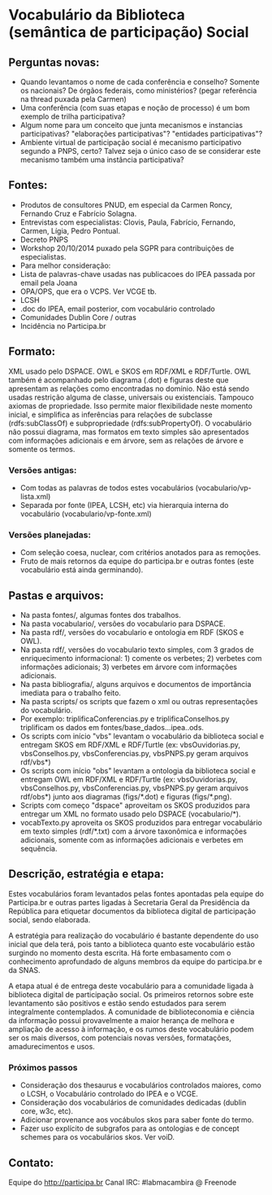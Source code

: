 # Vocabulário da Biblioteca (semântica de participação) Social

## Perguntas novas:
* Quando levantamos o nome de cada conferência e conselho? Somente os nacionais? De órgãos federais, como ministérios? (pegar referência na thread puxada pela Carmen)
* Uma conferência (com suas etapas e noção de processo) é um bom exemplo de trilha participativa? 
* Algum nome para um conceito que junta mecanismos e instancias participativas? "elaborações participativas"? "entidades participativas"?
* Ambiente virtual de participação social é mecanismo participativo segundo a PNPS, certo? Talvez seja o único caso de se considerar este mecanismo também uma instância participativa?

## Fontes:

* Produtos de consultores PNUD, em especial da Carmen Roncy, Fernando Cruz e Fabrício Solagna.
* Entrevistas com especialistas: Clovis, Paula, Fabrício, Fernando, Carmen, Lígia, Pedro Pontual.
* Decreto PNPS
* Workshop 20/10/2014 puxado pela SGPR para contribuições de especialistas.
* Para melhor consideração:
 * Lista de palavras-chave usadas nas publicacoes do IPEA passada por email pela Joana
 * OPA/OPS, que era o VCPS. Ver VCGE tb.
 * LCSH
 * .doc do IPEA, email posterior, com vocabulário controlado
 * Comunidades Dublin Core / outras
 * Incidência no Participa.br

 

## Formato:

XML usado pelo DSPACE. OWL e SKOS em RDF/XML e RDF/Turtle. OWL também é acompanhado pelo diagrama (.dot) e figuras deste
que apresentam as relações como encontradas no domínio. Não está sendo usadas restrição alguma de classe, universais
ou existenciais. Tampouco axiomas de propriedade. Isso permite maior flexibilidade neste momento inicial,
e simplifica as inferências para relações de subclasse (rdfs:subClassOf) e subpropriedade (rdfs:subPropertyOf).
O vocabulário não possui diagrama, mas formatos em texto simples são apresentados com informações adicionais e em árvore,
sem as relações de árvore e somente os termos.

### Versões antigas:

* Com todas as palavras de todos estes vocabulários (vocabulario/vp-lista.xml)
* Separada por fonte (IPEA, LCSH, etc) via hierarquia interna do vocabulário (vocabulario/vp-fonte.xml)

### Versões planejadas:
* Com seleção coesa, nuclear, com critérios anotados para as remoções.
* Fruto de mais retornos da equipe do participa.br e outras fontes (este vocabulário está ainda germinando).

## Pastas e arquivos:

* Na pasta fontes/, algumas fontes dos trabalhos.
* Na pasta vocabulario/, versões do vocabulario para DSPACE.
* Na pasta rdf/, versões do vocabulario e ontologia em RDF (SKOS e OWL).
* Na pasta rdf/, versões do vocabulario texto simples, com 3 grados de enriquecimento informacional: 1) comente os verbetes; 2) verbetes com informações adicionais; 3) verbetes em árvore com informações adicionais.
* Na pasta bibliografia/, alguns arquivos e documentos de importância imediata para o trabalho feito.
* Na pasta scripts/ os scripts que fazem o xml ou outras representações do vocabulário.
 * Por exemplo: triplificaConferencias.py e triplificaConselhos.py triplificam os dados em fontes/base\_dados...ipea..ods.
 * Os scripts com início "vbs" levantam o vocabulário da biblioteca social e entregam SKOS em RDF/XML e RDF/Turtle (ex: vbsOuvidorias.py, vbsConselhos.py, vbsConferencias.py, vbsPNPS.py geram arquivos rdf/vbs\*)
 * Os scripts com início "obs" levantam a ontologia da biblioteca social e entregam OWL em RDF/XML e RDF/Turtle (ex: vbsOuvidorias.py, vbsConselhos.py, vbsConferencias.py, vbsPNPS.py geram arquivos rdf/obs\*) junto aos diagramas (figs/\*.dot) e figuras (figs/\*.png). 
 * Scripts com começo "dspace" aproveitam os SKOS produzidos para entregar um XML no formato usado pelo DSPACE (vocabulario/\*).
 * vocabTexto.py aproveita os SKOS produzidos para entregar vocabulário em texto simples (rdf/\*.txt) com a árvore taxonômica e informações adicionais, somente com as informações adicionais e verbetes em sequência.

## Descrição, estratégia e etapa:

Estes vocabulários foram levantados pelas fontes apontadas pela equipe do Participa.br
e outras partes ligadas à Secretaria Geral da Presidência da República
para etiquetar documentos da biblioteca digital de participação social, sendo elaborada.

A estratégia para realização do vocabulário é bastante dependente do uso inicial que dela terá,
pois tanto a biblioteca quanto este vocabulário estão surgindo no momento desta escrita.
Há forte embasamento com o conhecimento aprofundado de alguns
membros da equipe do participa.br e da SNAS.

A etapa atual é de entrega deste vocabulário para a comunidade ligada à biblioteca digital de participação social.
Os primeiros retornos sobre este levantamento são positivos e estão sendo estudados para serem integralmente contemplados.
A comunidade de biblioteconomia e ciência da informação possui provavelmente
a maior herança de melhora e ampliação de acesso à informação, e os rumos
deste vocabulário podem ser os mais diversos, com potenciais novas versões,
 formatações, amadurecimentos e usos.

### Próximos passos

* Consideração dos thesaurus e vocabulários controlados maiores, como o LCSH, o Vocabulário controlado do IPEA e o VCGE.
* Consideração dos vocabulários de comunidades dedicadas (dublin core, w3c, etc).
* Adicionar provenance aos vocábulos skos para saber fonte do termo.
* Fazer uso explícito de subgrafos para as ontologias e de concept schemes para os vocabulários skos. Ver voiD.

## Contato:

Equipe do http://participa.br
Canal IRC: #labmacambira @ Freenode
